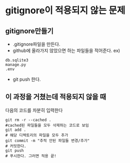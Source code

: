 # gitignore이 적용되지 않는 문제 

## gitignore만들기 
* .gitignore파일을 만든다.
* github에 올라가지 않았으면 하는 파일들을 적어준다.
ex) 
```
db.sqlite3
manage.py
.env
```
* git push 한다.

## 이 과정을 거쳤는데 적용되지 않을 때 
다음의 코드를 차분히 입력한다 
```
git rm -r --cached .
#cached된 파일들을 모두 삭제하는 코드로 보임
git add .
# 해당 디렉토리의 파일을 모두 추가 
git commit -m "추적 안된 파일들 변경/추가"
# 커밋한다. 
git push
# 푸시한다. 그러면 적용 끝! 
```